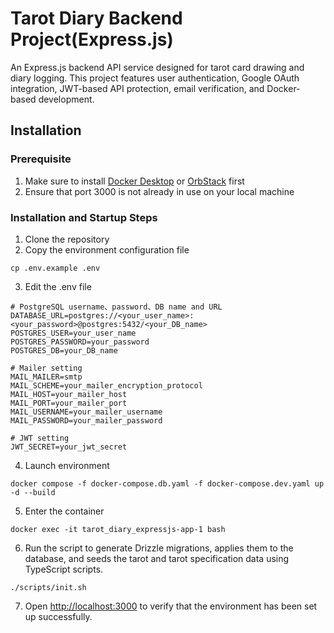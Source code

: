 # Tarot Diary Backend Project(Express.js)

An Express.js backend API service designed for tarot card drawing and diary logging. This project features user authentication, Google OAuth integration, JWT-based API protection, email verification, and Docker-based development.

## Installation

### Prerequisite

1. Make sure to install [Docker Desktop](https://docs.docker.com/desktop/) or [OrbStack](https://orbstack.dev/) first
2. Ensure that port 3000 is not already in use on your local machine

### Installation and Startup Steps

1. Clone the repository
2. Copy the environment configuration file
```
cp .env.example .env
```
3. Edit the .env file
```
# PostgreSQL username、password、DB name and URL
DATABASE_URL=postgres://<your_user_name>:<your_password>@postgres:5432/<your_DB_name>
POSTGRES_USER=your_user_name
POSTGRES_PASSWORD=your_password
POSTGRES_DB=your_DB_name

# Mailer setting
MAIL_MAILER=smtp
MAIL_SCHEME=your_mailer_encryption_protocol
MAIL_HOST=your_mailer_host
MAIL_PORT=your_mailer_port
MAIL_USERNAME=your_mailer_username
MAIL_PASSWORD=your_mailer_password

# JWT setting
JWT_SECRET=your_jwt_secret
```
4. Launch environment
```
docker compose -f docker-compose.db.yaml -f docker-compose.dev.yaml up -d --build
```
5. Enter the container
```
docker exec -it tarot_diary_expressjs-app-1 bash
```
6. Run the script to generate Drizzle migrations, applies them to the database, and seeds the tarot and tarot specification data using TypeScript scripts.
```
./scripts/init.sh
```
7. Open [http://localhost:3000](http://localhost:3000) to verify that the environment has been set up successfully.